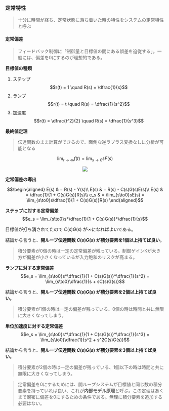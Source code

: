 ### 定常特性
> 十分に時間が経ち、定常状態に落ち着いた時の特性をシステムの定常特性と呼ぶ

#### 定常偏差
> フィードバック制御に「制御量と目標値の間にある誤差を追従する」。一般には、偏差を0にするのが理想的である。

**目標値の種類**

1. ステップ
    $$r(t) = 1 \quad R(s) = \dfrac{1}{s}$$
2. ランプ
    $$r(t) = t \quad R(s) = \dfrac{1}{s^2}$$
3. 加速度
    $$r(t) = \dfrac{t^2}{2} \quad R(s) = \dfrac{1}{s^3}$$

**最終値定理**
> 伝達関数のまま計算ができるので、面倒な逆ラプラス変換なしに分析が可能となる

$$\lim_{t\to∞}f(t) = \lim_{s\to0}sF(s)$$

<p align="center">
    <img src="https://controlabo.com/wp-content/uploads/2022/07/basic_fb_system_block.png"/>
</p>

**定常偏差の導出**

$$\begin{aligned}
  E(s) & = R(s) - Y(s)\\
  E(s) & = R(s) - C(s)G(s)E(s)\\
  E(s) & = \dfrac{1}{1 + C(s)G(s)}R(s)\\
  e_s & = \lim_{s\to0}sE(s) = \lim_{s\to0}s\dfrac{1}{1 + C(s)G(s)}R(s)
\end{aligned}$$


**ステップに対する定常偏差**
$$e_s = \lim_{s\to0}s*\dfrac{1}{1 + C(s)G(s)}*\dfrac{1}{s}$$

目標値が打ち消されてたので $C(s)G(s)$ が∞になればよいである。

結論から言うと、**開ループ伝達関数 $C(s)G(s)$ が積分要素を1個以上持てば良い**。

> 積分要素が0個の時は一定の定常偏差が残っている。制御ゲインKが大き方が偏差が小さくなっているが入力飽和のリスクが高まる。

**ランプに対する定常偏差**
$$e_s = \lim_{s\to0}s*\dfrac{1}{1 + C(s)G(s)}*\dfrac{1}{s^2} = \lim_{s\to0}\dfrac{1}{s + sC(s)G(s)}$$

結論から言うと、**開ループ伝達関数 $C(s)G(s)$ が積分要素を2個以上持てば良い**。

> 積分要素が1個の時は一定の偏差が残っている、0個の時は時間と共に無限に大きくなってしまう。

**単位加速度に対する定常偏差**
$$e_s = \lim_{s\to0}s*\dfrac{1}{1 + C(s)G(s)}*\dfrac{1}{s^3} = \lim_{s\to0}\dfrac{1}{s^2 + s^2C(s)G(s)}$$

結論から言うと、**開ループ伝達関数 $C(s)G(s)$ が積分要素を3個以上持てば良い**。 

> 積分要素が2個の時は一定の偏差が残っている、1個以下の時は時間と共に無限に大きくなってしまう。

> 定常偏差を0にするためには、開ループシステムが目標値と同じ数の積分要素を持っていれば良い、これが**内部モデル原理**と呼ぶ。この定理はあくまで厳密に偏差を0にするための条件である。無理に積分要素を追加する必要はない。



